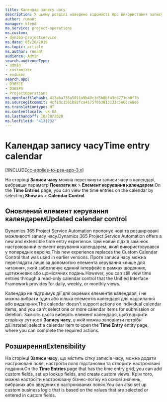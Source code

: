 ```yaml
---
title: Календар запису часу
description: У цьому розділі наведено відомості про використання запису часу в календарі.
author: rumant
manager: kfend
ms.service: project-operations
ms.custom:
- dyn365-projectservice
ms.date: 05/20/2019
ms.topic: article
ms.author: rumant
audience: Admin
search.audienceType:
- admin
- customizer
- enduser
search.app:
- D365CE
- D365PS
- ProjectOperations
ms.openlocfilehash: 413aba735a5011a9b40c1d5b0bf43c6771db0f7b
ms.sourcegitcommit: 4cf1dc1561b92fca4175f0b3813133c5e63ce8e6
ms.translationtype: HT
ms.contentlocale: uk-UA
ms.lasthandoff: 10/28/2020
ms.locfileid: "4131232"
---
```

# <a name="time-entry-calendar"></a><span data-ttu-id="8c115-103">Календар запису часу</span><span class="sxs-lookup"><span data-stu-id="8c115-103">Time entry calendar</span></span>

[!INCLUDE[cc-applies-to-psa-app-3.x](../includes/cc-applies-to-psa-app-3x.md)]

<span data-ttu-id="8c115-104">На сторінці **Записи часу** можна переглянути записи часу в календарі, вибравши параметр **Показати як** \> **Елемент керування календарем**.</span><span class="sxs-lookup"><span data-stu-id="8c115-104">On the **Time Entries** page, you can view the time entries on the calendar by selecting **Show as** \> **Calendar Control**.</span></span>

## <a name="updated-calendar-control"></a><span data-ttu-id="8c115-105">Оновлений елемент керування календарем</span><span class="sxs-lookup"><span data-stu-id="8c115-105">Updated calendar control</span></span>

<span data-ttu-id="8c115-106">Dynamics 365 Project Service Automation пропонує нові та розширювані можливості запису часу.</span><span class="sxs-lookup"><span data-stu-id="8c115-106">Dynamics 365 Project Service Automation offers a new and extensible time entry experience.</span></span> <span data-ttu-id="8c115-107">Цей новий підхід замінює настроюваний елемент керування календарем, який використовувався у попередніх версіях.</span><span class="sxs-lookup"><span data-stu-id="8c115-107">This new experience replaces the Custom Calendar Control that was used in earlier versions.</span></span> <span data-ttu-id="8c115-108">Проте записи часу можна переглядати лише за допомогою елемента керування «лише для читання», який забезпечує єдиний інтерфейс в рамках щоденних, щотижневих або щомісячних подань.</span><span class="sxs-lookup"><span data-stu-id="8c115-108">However, you can still view time entries through a read-only calendar control that the Unified Interface Framework provides for daily, weekly, or monthly views.</span></span>

<span data-ttu-id="8c115-109">Календар не підтримує дії для окремих елементів календаря, і не можна вибрати один або кілька елементів календаря для надсилання або видалення.</span><span class="sxs-lookup"><span data-stu-id="8c115-109">The calendar doesn't support actions on individual calendar items, and you can't select one or more calendar items for submission or deletion.</span></span> <span data-ttu-id="8c115-110">Замість цього виберіть елемент календаря, щоб відкрити сторінку сутності **Запису часу**, в якій можна заповнити потрібні дії.</span><span class="sxs-lookup"><span data-stu-id="8c115-110">Instead, select a calendar item to open the **Time Entry** entity page, where you can complete the required actions.</span></span>

## <a name="extensibility"></a><span data-ttu-id="8c115-111">Розширення</span><span class="sxs-lookup"><span data-stu-id="8c115-111">Extensibility</span></span>

<span data-ttu-id="8c115-112">На сторінці **Записи часу**, що містить сітку записів часу, можна додати настроювані поля, настроїти поля підстановки та створити настроювані подання.</span><span class="sxs-lookup"><span data-stu-id="8c115-112">On the **Time Entries** page that has the time entry grid, you can add custom fields, set up lookup fields, and create custom views.</span></span> <span data-ttu-id="8c115-113">Крім того, можна настроїти настроювану бізнес-логіку на основі значень, вибраних або введених в настроюваних полях.</span><span class="sxs-lookup"><span data-stu-id="8c115-113">You can also set up custom business logic that is based on the values that are selected or entered in custom fields.</span></span>
